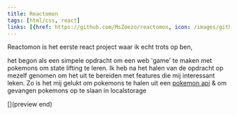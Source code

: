 ```yaml
---
title: Reactomon
tags: [html/css, react]
links: [{href: https://github.com/MsZoezo/reactomon, icon: /images/github.svg, title: Github}, {href: https://zoezo.dev/reactomon, icon: /images/external-link.svg, title: Live Versie}]
---
```


Reactomon is het eerste react project waar ik echt trots op ben,

het begon als een simpele opdracht om een web 'game' te maken met pokemons om state lifting te leren.
Ik heb na het halen van de opdracht op mezelf genomen om het uit te bereiden met features die mij interessant leken. Zo is het mij gelukt om pokemons te halen uit een [pokemon api](https://pokeapi.co/) & om gevangen pokemons op te slaan in localstorage

[](preview end)